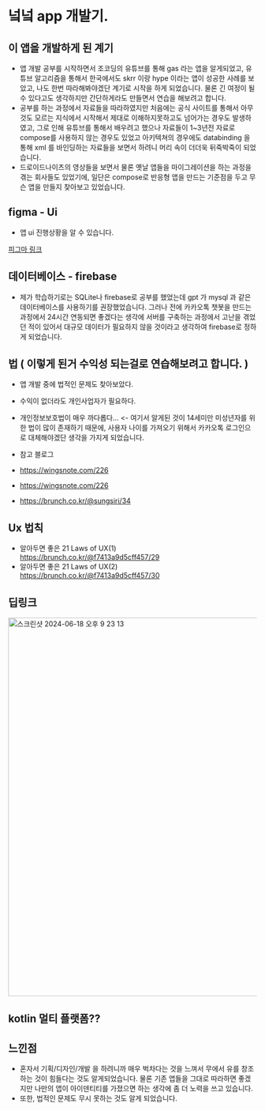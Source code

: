 # 넠넠 app 개발기.

## 이 앱을 개발하게 된 계기
  - 앱 개발 공부를 시작하면서 조코딩의 유튜브를 통해 gas 라는 앱을 알게되었고, 유튜브 알고리즘을 통해서 한국에서도 skrr 이랑 hype 이라는 앱이 성공한 사례를 보았고, 나도 한번 따라해봐야겠단 계기로 시작을 하게 되었습니다. 물론 긴 여정이 될 수 있다고도 생각하지만 간단하게라도 만들면서 연습을 해보려고 합니다.
  - 공부를 하는 과정에서 자료들을 따라하였지만 처음에는 공식 사이트를 통해서 아무것도 모르는 지식에서 시작해서 제대로 이해하지못하고도 넘어가는 경우도 발생하였고, 그로 인해 유튜브를 통해서 배우려고 했으나 자료들이 1~3년전 자료로 compose를 사용하지 않는 경우도 있었고 아키텍쳐의 경우에도 databinding 을 통해 xml 를 바인딩하는 자료들을 보면서 하려니 머리 속이 더더욱 뒤죽박죽이 되었습니다.
  - 드로이드나이츠의 영상들을 보면서 물론 옛날 앱들을 마이그레이션을 하는 과정을 겪는 회사들도 있었기에, 일단은 compose로 반응형 앱을 만드는 기준점을 두고 무슨 앱을 만들지 찾아보고 있었습니다.


## figma - Ui 

- 앱 ui 진행상황을 알 수 있습니다.

[피그마 링크](https://www.figma.com/design/qHDP0jbsqmy2GClC1Y3vIL/Untitled?node-id=0-1&t=zKGhhkZZQ8tGe6MS-0)


## 데이터베이스 - firebase

- 제가 학습하기로는 SQLite나 firebase로 공부를 했었는데 gpt 가 mysql 과 같은 데이터베이스를 사용하기를 권장했었습니다. 그러나 전에 카카오톡 챗봇을 만드는 과정에서 24시간 연동되면 좋겠다는 생각에 서버를 구축하는 과정에서 고난을 겪었던 적이 있어서 대규모 데이터가 필요하지 않을 것이라고 생각하여 firebase로 정하게 되었습니다.



## 법 ( 이렇게 된거 수익성 되는걸로 연습해보려고 합니다. )
- 앱 개발 중에 법적인 문제도 찾아보았다.
- 수익이 없더라도 개인사업자가 필요하다.
- 개인정보보호법이 매우 까다롭다...    <- 여기서 알게된 것이 14세미만 미성년자를 위한 법이 많이 존재하기 때문에, 사용자 나이를 가져오기 위해서 카카오톡 로그인으로 대체해야겠단 생각을 가지게 되었습니다.

- 참고 블로그
- <https://wingsnote.com/226>
- <https://wingsnote.com/226>
- <https://brunch.co.kr/@sungsiri/34>

## Ux 법칙

- 알아두면 좋은 21 Laws of UX(1) https://brunch.co.kr/@f7413a9d5cff457/29
- 알아두면 좋은 21 Laws of UX(2) https://brunch.co.kr/@f7413a9d5cff457/30

## 딥링크

<img width="766" alt="스크린샷 2024-06-18 오후 9 23 13" src="https://github.com/giyoungjang/knockknock/assets/126555597/bba54d70-b752-4c9f-95a1-f7f9c7d6f50e">

## kotlin 멀티 플랫폼??


## 느낀점
- 혼자서 기획/디자인/개발 을 하려니까 매우 벅차다는 것을 느껴서 무에서 유를 창조하는 것이 힘들다는 것도 알게되었습니다. 물론 기존 앱들을 그대로 따라하면 좋겠지만 나만의 앱이 아이덴티티를 가졌으면 하는 생각에 좀 더 노력을 쓰고 있습니다.
- 또한, 법적인 문제도 무시 못하는 것도 알게 되었습니다.









